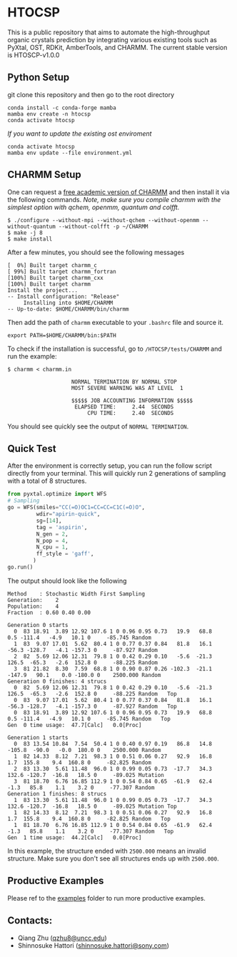 # HTOCSP

This is a public repository that aims to automate the high-throughput organic crystals prediction by integrating various existing tools such as PyXtal, OST, RDKit, AmberTools, and CHARMM. The current stable version is HTOSCP-v1.0.0

## Python Setup
git clone this repository and then go to the root directory

```
conda install -c conda-forge mamba
mamba env create -n htocsp 
conda activate htocsp
```

*If you want to update the existing ost enviroment*

```
conda activate htocsp
mamba env update --file environment.yml
```

## CHARMM Setup
One can request a [free academic version of CHARMM](https://brooks.chem.lsa.umich.edu/register/) and then install it via the following commands.
*Note, make sure you compile charmm with the simplest option with qchem, openmm, quantum and colfft.*
```
$ ./configure --without-mpi --without-qchem --without-openmm --without-quantum --without-colfft -p ~/CHARMM
$ make -j 8
$ make install
```
After a few minutes, you should see the following messages
```
[  0%] Built target charmm_c
[ 99%] Built target charmm_fortran
[100%] Built target charmm_cxx
[100%] Built target charmm
Install the project...
-- Install configuration: "Release"
     Installing into $HOME/CHARMM
-- Up-to-date: $HOME/CHARMM/bin/charmm
```
Then add the path of `charmm` executable to your `.bashrc` file and source it.
```
export PATH=$HOME/CHARMM/bin:$PATH
```

To check if the installation is successful, go to `/HTOCSP/tests/CHARMM` and run the example:
```
$ charmm < charmm.in

                    NORMAL TERMINATION BY NORMAL STOP
                    MOST SEVERE WARNING WAS AT LEVEL  1

                    $$$$$ JOB ACCOUNTING INFORMATION $$$$$
                     ELAPSED TIME:     2.44  SECONDS
                         CPU TIME:     2.40  SECONDS
```
You should see quickly see the output of `NORMAL TERMINATION`. 


## Quick Test 

After the environment is correctly setup, you can run the follow script directly from your terminal. This will quickly run 2 generations of sampling with a total of 8 structures.

```python
from pyxtal.optimize import WFS
# Sampling
go = WFS(smiles="CC(=O)OC1=CC=CC=C1C(=O)O",
         wdir="apirin-quick",
         sg=[14],
         tag = 'aspirin',
         N_gen = 2,
         N_pop = 4,
         N_cpu = 1,
         ff_style = 'gaff',
        )
go.run()
```
The output should look like the following
```
Method    : Stochastic Width First Sampling
Generation:    2
Population:    4
Fraction  : 0.60 0.40 0.00

Generation 0 starts
  0  83 18.91  3.89 12.92 107.6 1 0 0.96 0.95 0.73   19.9   68.8    0.5 -111.4   -4.9   10.1 0     -85.745 Random  
  1  83  9.07 17.01  5.62  80.4 1 0 0.77 0.37 0.84   81.8   16.1  -56.3 -128.7   -4.1 -157.3 0     -87.927 Random  
  2  82  5.69 12.06 12.31  79.8 1 0 0.42 0.29 0.10   -5.6  -21.3  126.5  -65.3   -2.6  152.8 0     -88.225 Random  
  3  81 21.82  8.30  7.59  68.8 1 0 0.90 0.87 0.26 -102.3  -21.1 -147.9   90.1    0.0 -180.0 0    2500.000 Random  
Generation 0 finishes: 4 strucs
  0  82  5.69 12.06 12.31  79.8 1 0 0.42 0.29 0.10   -5.6  -21.3  126.5  -65.3   -2.6  152.8 0     -88.225 Random   Top
  0  83  9.07 17.01  5.62  80.4 1 0 0.77 0.37 0.84   81.8   16.1  -56.3 -128.7   -4.1 -157.3 0     -87.927 Random   Top
  0  83 18.91  3.89 12.92 107.6 1 0 0.96 0.95 0.73   19.9   68.8    0.5 -111.4   -4.9   10.1 0     -85.745 Random   Top
Gen  0 time usage:  47.7[Calc]   0.0[Proc]

Generation 1 starts
  0  83 13.54 10.84  7.54  50.4 1 0 0.40 0.97 0.19   86.8   14.8 -105.8  -90.0   -0.0  180.0 0    2500.000 Random  
  1  82 14.33  8.12  7.21  98.3 1 0 0.51 0.06 0.27   92.9   16.8    1.7  155.8    9.4  160.8 0     -82.825 Random  
  2  83 13.30  5.61 11.48  96.0 1 0 0.99 0.05 0.73  -17.7   34.3  132.6 -120.7  -16.8   18.5 0     -89.025 Mutation
  3  81 18.70  6.76 16.85 112.9 1 0 0.54 0.84 0.65  -61.9   62.4   -1.3   85.8    1.1    3.2 0     -77.307 Random  
Generation 1 finishes: 8 strucs
  1  83 13.30  5.61 11.48  96.0 1 0 0.99 0.05 0.73  -17.7   34.3  132.6 -120.7  -16.8   18.5 0     -89.025 Mutation Top
  1  82 14.33  8.12  7.21  98.3 1 0 0.51 0.06 0.27   92.9   16.8    1.7  155.8    9.4  160.8 0     -82.825 Random   Top
  1  81 18.70  6.76 16.85 112.9 1 0 0.54 0.84 0.65  -61.9   62.4   -1.3   85.8    1.1    3.2 0     -77.307 Random   Top
Gen  1 time usage:  44.2[Calc]   0.0[Proc]
```
In this example, the structure ended with `2500.000` means an invalid structure. Make sure you don't see all structures ends up with `2500.000`.


## Productive Examples

Please ref to the [examples](https://github.com/MaterSim/HTOCSP/tree/main/examples) folder to run more productive examples.

## Contacts:

- Qiang Zhu (qzhu8@uncc.edu)
- Shinnosuke Hattori (shinnosuke.hattori@sony.com)


